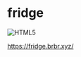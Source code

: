 # fridge

![HTML5](https://img.shields.io/badge/html5-%23E34F26.svg?style=for-the-badge&logo=html5&logoColor=white)

https://fridge.brbr.xyz/
